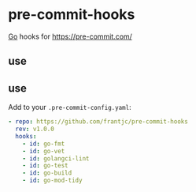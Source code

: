 # pre-commit-hooks

[Go](https://go.dev) hooks for https://pre-commit.com/

## use

## use

Add to your `.pre-commit-config.yaml`:

```yaml
- repo: https://github.com/frantjc/pre-commit-hooks
  rev: v1.0.0
  hooks:
    - id: go-fmt
    - id: go-vet
    - id: golangci-lint
    - id: go-test
    - id: go-build
    - id: go-mod-tidy
```
